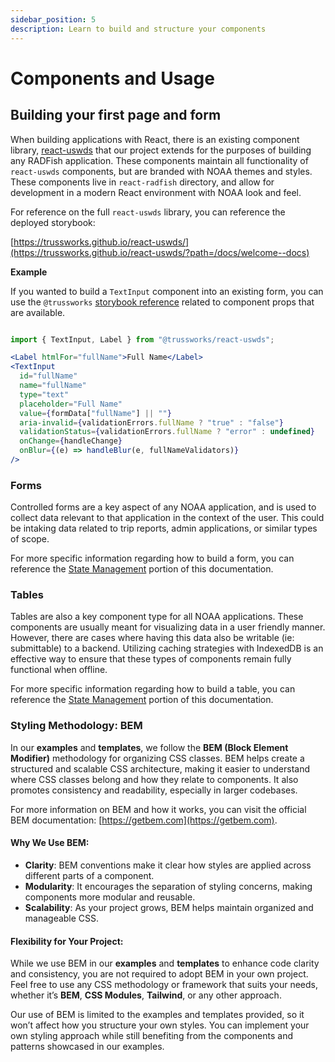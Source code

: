 ```yaml
---
sidebar_position: 5
description: Learn to build and structure your components
---
```


# Components and Usage

## Building your first page and form

When building applications with React, there is an existing component library, [react-uswds](https://trussworks.github.io/react-uswds/?path=/docs/welcome--docs) that our project extends for the purposes of building any RADFish application. These components maintain all functionality of `react-uswds` components, but are branded with NOAA themes and styles. These components live in `react-radfish` directory, and allow for development in a modern React environment with NOAA look and feel.

For reference on the full `react-uswds` library, you can reference the deployed storybook:

[https://trussworks.github.io/react-uswds/](https://trussworks.github.io/react-uswds/?path=/docs/welcome--docs)

**Example**

If you wanted to build a `TextInput` component into an existing form, you can use the `@trussworks` [storybook reference](https://trussworks.github.io/react-uswds/?path=/docs/components-text-input--docs) related to component props that are available.

```jsx

import { TextInput, Label } from "@trussworks/react-uswds";

<Label htmlFor="fullName">Full Name</Label>
<TextInput
  id="fullName"
  name="fullName"
  type="text"
  placeholder="Full Name"
  value={formData["fullName"] || ""}
  aria-invalid={validationErrors.fullName ? "true" : "false"}
  validationStatus={validationErrors.fullName ? "error" : undefined}
  onChange={handleChange}
  onBlur={(e) => handleBlur(e, fullNameValidators)}
/>
```

### Forms

Controlled forms are a key aspect of any NOAA application, and is used to collect data relevant to that application in the context of the user. This could be intaking data related to trip reports, admin applications, or similar types of scope.

For more specific information regarding how to build a form, you can reference the [State Management](./state-management.md) portion of this documentation.

### Tables

Tables are also a key component type for all NOAA applications. These components are usually meant for visualizing data in a user friendly manner. However, there are cases where having this data also be writable (ie: submittable) to a backend. Utilizing caching strategies with IndexedDB is an effective way to ensure that these types of components remain fully functional when offline.

For more specific information regarding how to build a table, you can reference the [State Management](./state-management.md) portion of this documentation.

### Styling Methodology: BEM

In our **examples** and **templates**, we follow the **BEM (Block Element Modifier)** methodology for organizing CSS classes. BEM helps create a structured and scalable CSS architecture, making it easier to understand where CSS classes belong and how they relate to components. It also promotes consistency and readability, especially in larger codebases.

For more information on BEM and how it works, you can visit the official BEM documentation: [https://getbem.com](https://getbem.com).

#### Why We Use BEM:

- **Clarity**: BEM conventions make it clear how styles are applied across different parts of a component.
- **Modularity**: It encourages the separation of styling concerns, making components more modular and reusable.
- **Scalability**: As your project grows, BEM helps maintain organized and manageable CSS.

#### Flexibility for Your Project:

While we use BEM in our **examples** and **templates** to enhance code clarity and consistency, you are not required to adopt BEM in your own project. Feel free to use any CSS methodology or framework that suits your needs, whether it’s **BEM**, **CSS Modules**, **Tailwind**, or any other approach.

Our use of BEM is limited to the examples and templates provided, so it won’t affect how you structure your own styles. You can implement your own styling approach while still benefiting from the components and patterns showcased in our examples.
